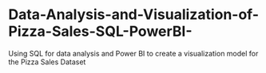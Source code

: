 # Data-Analysis-and-Visualization-of-Pizza-Sales-SQL-PowerBI-
Using SQL for data analysis and Power BI to create a visualization model for the Pizza Sales Dataset
